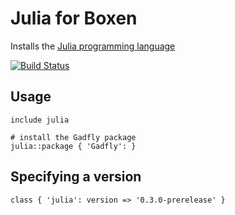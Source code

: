 # Julia for Boxen

Installs the [Julia programming language](http://julialang.org/)

[![Build Status](https://travis-ci.org/JustinTulloss/puppet-julia.png?branch=master)](https://travis-ci.org/JustinTulloss/puppet-julia)

## Usage

```puppet
include julia

# install the Gadfly package
julia::package { 'Gadfly': }
```

## Specifying a version

```puppet
class { 'julia': version => '0.3.0-prerelease' }
```
